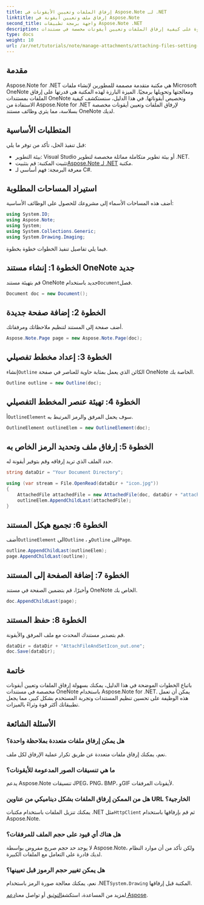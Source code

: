 ```yaml
---
title: إرفاق الملفات وتعيين الأيقونات في Aspose.Note لـ .NET
linktitle: إرفاق ملف وتعيين أيقونة في Aspose.Note
second_title: واجهة برمجة تطبيقات Aspose.Note .NET
description: تعرف خطوة بخطوة على كيفية إرفاق الملفات وتعيين أيقونات مخصصة في مستندات Microsoft OneNote باستخدام Aspose.Note for .NET. قم بتعزيز تطبيق .NET الخاص بك باستخدام ميزات إدارة المستندات والتخصيص السلسة.
type: docs
weight: 10
url: /ar/net/tutorials/note/manage-attachments/attaching-files-setting-icons/
---
```

## مقدمة

Aspose.Note for .NET هي مكتبة متقدمة مصممة للمطورين لإنشاء ملفات Microsoft OneNote ومعالجتها وتحويلها برمجيًا. الميزة البارزة لهذه المكتبة هي قدرتها على إرفاق الملفات بمستندات OneNote وتخصيص أيقوناتها. في هذا الدليل، سنستكشف كيفية الاستفادة من Aspose.Note for .NET لإرفاق الملفات وتعيين أيقونات مخصصة بسلاسة، مما يثري وظائف مستند OneNote لديك.

## المتطلبات الأساسية

قبل تنفيذ الحل، تأكد من توفر ما يلي:

- بيئة التطوير: Visual Studio أو بيئة تطوير متكاملة مماثلة مخصصة لتطوير .NET.
-  تثبيت المكتبة: قم بتثبيت[Aspose.Note لـ .NET](https://releases.aspose.com/words/net/) مكتبة.
- معرفة البرمجة: فهم أساسي لـ C#.

## استيراد المساحات المطلوبة

أضف هذه المساحات الأسماء إلى مشروعك للحصول على الوظائف الأساسية:

```csharp
using System.IO;
using Aspose.Note;
using System;
using System.Collections.Generic;
using System.Drawing.Imaging;
```

فيما يلي تفاصيل تنفيذ الخطوات خطوة بخطوة.

## الخطوة 1: إنشاء مستند OneNote جديد

 قم بتهيئة مستند OneNote جديد باستخدام`Document`فصل.

```csharp
Document doc = new Document();
```

## الخطوة 2: إضافة صفحة جديدة

أضف صفحة إلى المستند لتنظيم ملاحظاتك ومرفقاتك.

```csharp
Aspose.Note.Page page = new Aspose.Note.Page(doc);
```

## الخطوة 3: إعداد مخطط تفصيلي

 إنشاء`Outline` الكائن الذي يعمل بمثابة حاوية للعناصر في صفحة OneNote الخاصة بك.

```csharp
Outline outline = new Outline(doc);
```

## الخطوة 4: تهيئة عنصر المخطط التفصيلي

 أ`OutlineElement` سوف يحمل المرفق والرمز المرتبط به.

```csharp
OutlineElement outlineElem = new OutlineElement(doc);
```

## الخطوة 5: إرفاق ملف وتحديد الرمز الخاص به

حدد الملف الذي تريد إرفاقه وقم بتوفير أيقونة له.

```csharp
string dataDir = "Your Document Directory";

using (var stream = File.OpenRead(dataDir + "icon.jpg"))
{
    AttachedFile attachedFile = new AttachedFile(doc, dataDir + "attachment.txt", stream, ImageFormat.Jpeg);
    outlineElem.AppendChildLast(attachedFile);
}
```

## الخطوة 6: تجميع هيكل المستند

 أضف`OutlineElement` الى`Outline` ، و`Outline` الى`Page`.

```csharp
outline.AppendChildLast(outlineElem);
page.AppendChildLast(outline);
```

## الخطوة 7: إضافة الصفحة إلى المستند

وأخيرًا، قم بتضمين الصفحة في مستند OneNote الخاص بك.

```csharp
doc.AppendChildLast(page);
```

## الخطوة 8: حفظ المستند

قم بتصدير مستندك المحدث مع ملف المرفق والأيقونة.

```csharp
dataDir = dataDir + "AttachFileAndSetIcon_out.one";
doc.Save(dataDir);
```

## خاتمة

باتباع الخطوات الموضحة في هذا الدليل، يمكنك بسهولة إرفاق الملفات وتعيين أيقونات مخصصة في مستندات OneNote باستخدام Aspose.Note for .NET. يمكن أن تعمل هذه الوظيفة على تحسين تنظيم المستندات وتجربة المستخدم بشكل كبير، مما يجعل تطبيقاتك أكثر قوة وثراءً بالميزات.

## الأسئلة الشائعة

### هل يمكن إرفاق ملفات متعددة بملاحظة واحدة؟
نعم، يمكنك إرفاق ملفات متعددة عن طريق تكرار عملية الإرفاق لكل ملف.

### ما هي تنسيقات الصور المدعومة للأيقونات؟
يدعم Aspose.Note تنسيقات JPEG، PNG، BMP، وGIF لأيقونات المرفقات.

### هل من الممكن إرفاق الملفات بشكل ديناميكي من عناوين URL الخارجية؟
 يمكنك تنزيل الملفات باستخدام مكتبات .NET مثل`HttpClient` ثم قم بإرفاقها باستخدام Aspose.Note.

### هل هناك أي قيود على حجم الملف للمرفقات؟
لا يوجد حد حجم صريح مفروض بواسطة Aspose.Note، ولكن تأكد من أن موارد النظام لديك قادرة على التعامل مع الملفات الكبيرة.

### هل يمكن تغيير حجم الرموز قبل تعيينها؟
 نعم، يمكنك معالجة صورة الرمز باستخدام .NET`System.Drawing` المكتبة قبل إرفاقها.

 لمزيد من المساعدة، استكشف[التوثيق](https://reference.aspose.com/words/net/) أو تواصل معنا[دعم Aspose](https://forum.aspose.com/c/words/8).